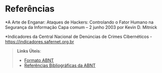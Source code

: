 # Referências

*A Arte de Enganar: Ataques de Hackers: Controlando o Fator Humano na Segurança da Informação Capa comum – 2 junho 2003
por Kevin D. Mitnick

*Indicadores da Central Nacional de Denúncias de Crimes Cibernéticos - https://indicadores.safernet.org.br

> **Links Úteis**:
> - [Formato ABNT](https://www.normastecnicas.com/abnt/trabalhos-academicos/referencias/)
> - [Referências Bibliográficas da ABNT](https://comunidade.rockcontent.com/referencia-bibliografica-abnt/)

